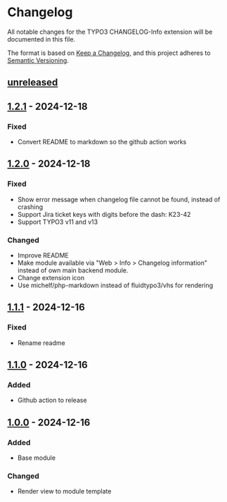 # Changelog

All notable changes for the TYPO3 CHANGELOG-Info extension will be documented in this file.

The format is based on [Keep a Changelog](https://keepachangelog.com/en/1.0.0/),
and this project adheres to [Semantic Versioning](https://semver.org/spec/v2.0.0.html).

## [unreleased]

## [1.2.1] - 2024-12-18

### Fixed

- Convert README to markdown so the github action works

## [1.2.0] - 2024-12-18

### Fixed

- Show error message when changelog file cannot be found, instead of crashing
- Support Jira ticket keys with digits before the dash: K23-42
- Support TYPO3 v11 and v13

### Changed

- Improve README
- Make module available via "Web > Info > Changelog information" instead  of own main backend module.
- Change extension icon
- Use michelf/php-markdown instead of fluidtypo3/vhs for rendering

## [1.1.1] - 2024-12-16

### Fixed

- Rename readme

## [1.1.0] - 2024-12-16

### Added

- Github action to release

## [1.0.0] - 2024-12-16

### Added

- Base module

### Changed

- Render view to module template

[unreleased]: https://github.com/mogic-le/t3x-changelog-info/compare/v1.2.1...main
[1.2.1]: https://github.com/mogic-le/t3x-changelog-info/compare/v1.2.0...v1.2.1
[1.2.0]: https://github.com/mogic-le/t3x-changelog-info/compare/v1.1.1...v1.2.0
[1.1.1]: https://github.com/mogic-le/t3x-changelog-info/compare/v1.1.0...v1.1.1
[1.1.0]: https://github.com/mogic-le/t3x-changelog-info/compare/v1.0.0...v1.1.0
[1.0.0]: https://github.com/mogic-le/t3x-changelog-info/compare/v1.0.0...v1.0.0

